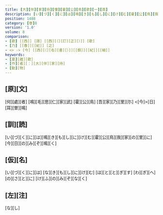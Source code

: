 ```yaml
---
title: [大][伴][家][持][懽][霍][公][鳥][歌][一][首]
description: [い][づ][く][に][は][鳴][き][も][し][に][け][む][霍][公][鳥][我][家][の][里][に][今][日][の][み][ぞ][鳴][く]
position: 1488
category: [巻]8
version: '1.0'
volume: 8
comparison:
- [歌] [[西]] [謌] [[西][（][訂][正][）]] [歌]
- [乃] [[春]][[紀]] [之]
- <> -> [今] [[西][（][右][書][）]][[類]][[紀]][[細]]
keywords:
- [夏][雑][歌]
- [作][者][：][大][伴][家][持]
- [動][物]
---
```


## [原][文]

[何][處][者] [鳴][毛][思][仁][家][武] [霍][公][鳥] [吾][家][乃][里][尓] <[今]>[日][耳][曽][鳴]

## [訓][読]

[い][づ][く][に][は][鳴][き][も][し][に][け][む][霍][公][鳥][我][家][の][里][に][今][日][の][み][ぞ][鳴][く]

## [仮][名]

[い][づ][く][に][は] [な][き][も][し][に][け][む] [ほ][と][と][ぎ][す] [わ][ぎ][へ][の][さ][と][に] [け][ふ][の][み][ぞ][な][く]

## [左][注]

[な][し]
